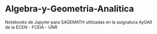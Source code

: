 # Algebra-y-Geometria-Analitica
Notebooks de Jupyter para SAGEMATH utilizadas en la asignatura AyGAII de la ECEN - FCEIA - UNR
